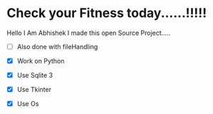 # Check your Fitness today......!!!!!
Hello I Am Abhishek I  made this open Source Project.....
- [ ] Also done with fileHandling
- [x] Work on Python
- [x] Use Sqlite 3
- [x] Use Tkinter 
- [x] Use Os 

